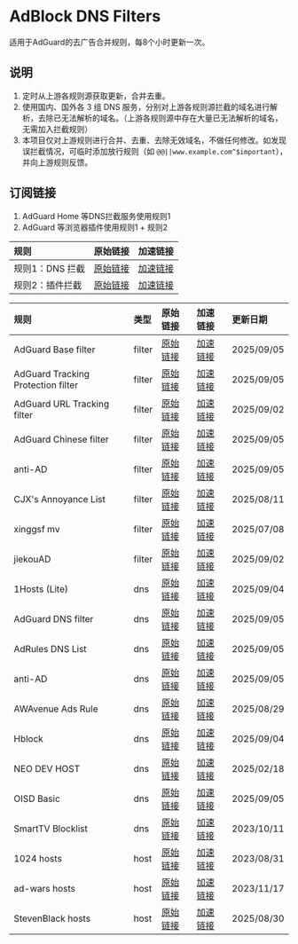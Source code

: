 # AdBlock DNS Filters
适用于AdGuard的去广告合并规则，每8个小时更新一次。

## 说明
1. 定时从上游各规则源获取更新，合并去重。
2. 使用国内、国外各 3 组 DNS 服务，分别对上游各规则源拦截的域名进行解析，去除已无法解析的域名。（上游各规则源中存在大量已无法解析的域名，无需加入拦截规则）
3. 本项目仅对上游规则进行合并、去重、去除无效域名，不做任何修改。如发现误拦截情况，可临时添加放行规则（如 `@@||www.example.com^$important`），并向上游规则反馈。

## 订阅链接
1. AdGuard Home 等DNS拦截服务使用规则1
2. AdGuard 等浏览器插件使用规则1 + 规则2

| 规则 | 原始链接 | 加速链接 |
|:-|:-|:-|
| 规则1：DNS 拦截 | [原始链接](https://raw.githubusercontent.com/sleel/adblockfilters/main/rules/adblockdns.txt) | [加速链接](https://mirror.ghproxy.com/https://raw.githubusercontent.com/sleel/adblockfilters/main/rules/adblockdns.txt) |
| 规则2：插件拦截 | [原始链接](https://raw.githubusercontent.com/sleel/adblockfilters/main/rules/adblockfilters.txt) | [加速链接](https://mirror.ghproxy.com/https://raw.githubusercontent.com/sleel/adblockfilters/main/rules/adblockfilters.txt) |

| 规则 | 类型 | 原始链接 | 加速链接 | 更新日期 |
|:-|:-|:-|:-|:-|
| AdGuard Base filter | filter | [原始链接](https://raw.githubusercontent.com/AdguardTeam/FiltersRegistry/master/filters/filter_2_Base/filter.txt) | [加速链接](https://mirror.ghproxy.com/https://raw.githubusercontent.com/sleel/adblockfilters/main/rules/AdGuard_Base_filter.txt) | 2025/09/05 |
| AdGuard Tracking Protection filter | filter | [原始链接](https://raw.githubusercontent.com/AdguardTeam/FiltersRegistry/master/filters/filter_3_Spyware/filter.txt) | [加速链接](https://mirror.ghproxy.com/https://raw.githubusercontent.com/sleel/adblockfilters/main/rules/AdGuard_Tracking_Protection_filter.txt) | 2025/09/05 |
| AdGuard URL Tracking filter | filter | [原始链接](https://raw.githubusercontent.com/AdguardTeam/FiltersRegistry/master/filters/filter_17_TrackParam/filter.txt) | [加速链接](https://mirror.ghproxy.com/https://raw.githubusercontent.com/sleel/adblockfilters/main/rules/AdGuard_URL_Tracking_filter.txt) | 2025/09/02 |
| AdGuard Chinese filter | filter | [原始链接](https://raw.githubusercontent.com/AdguardTeam/FiltersRegistry/master/filters/filter_224_Chinese/filter.txt) | [加速链接](https://mirror.ghproxy.com/https://raw.githubusercontent.com/sleel/adblockfilters/main/rules/AdGuard_Chinese_filter.txt) | 2025/09/05 |
| anti-AD | filter | [原始链接](https://anti-ad.net/adguard.txt) | [加速链接](https://mirror.ghproxy.com/https://raw.githubusercontent.com/sleel/adblockfilters/main/rules/anti-AD.txt) | 2025/09/05 |
| CJX's Annoyance List | filter | [原始链接](https://raw.githubusercontent.com/cjx82630/cjxlist/master/cjx-annoyance.txt) | [加速链接](https://mirror.ghproxy.com/https://raw.githubusercontent.com/sleel/adblockfilters/main/rules/CJX's_Annoyance_List.txt) | 2025/08/11 |
| xinggsf mv | filter | [原始链接](https://raw.githubusercontent.com/xinggsf/Adblock-Plus-Rule/master/mv.txt) | [加速链接](https://mirror.ghproxy.com/https://raw.githubusercontent.com/sleel/adblockfilters/main/rules/xinggsf_mv.txt) | 2025/07/08 |
| jiekouAD | filter | [原始链接](https://raw.githubusercontent.com/damengzhu/banad/main/jiekouAD.txt) | [加速链接](https://mirror.ghproxy.com/https://raw.githubusercontent.com/sleel/adblockfilters/main/rules/jiekouAD.txt) | 2025/09/02 |
| 1Hosts (Lite) | dns | [原始链接](https://raw.githubusercontent.com/badmojr/1Hosts/master/Lite/adblock.txt) | [加速链接](https://mirror.ghproxy.com/https://raw.githubusercontent.com/sleel/adblockfilters/main/rules/1Hosts_(Lite).txt) | 2025/09/04 |
| AdGuard DNS filter | dns | [原始链接](https://adguardteam.github.io/AdGuardSDNSFilter/Filters/filter.txt) | [加速链接](https://mirror.ghproxy.com/https://raw.githubusercontent.com/sleel/adblockfilters/main/rules/AdGuard_DNS_filter.txt) | 2025/09/05 |
| AdRules DNS List | dns | [原始链接](https://raw.githubusercontent.com/Cats-Team/AdRules/main/dns.txt) | [加速链接](https://mirror.ghproxy.com/https://raw.githubusercontent.com/sleel/adblockfilters/main/rules/AdRules_DNS_List.txt) | 2025/09/05 |
| anti-AD | dns | [原始链接](https://anti-ad.net/easylist.txt) | [加速链接](https://mirror.ghproxy.com/https://raw.githubusercontent.com/sleel/adblockfilters/main/rules/anti-AD.txt) | 2025/09/05 |
| AWAvenue Ads Rule | dns | [原始链接](https://raw.githubusercontent.com/TG-Twilight/AWAvenue-Ads-Rule/main/AWAvenue-Ads-Rule.txt) | [加速链接](https://mirror.ghproxy.com/https://raw.githubusercontent.com/sleel/adblockfilters/main/rules/AWAvenue_Ads_Rule.txt) | 2025/08/29 |
| Hblock | dns | [原始链接](https://hblock.molinero.dev/hosts_adblock.txt) | [加速链接](https://mirror.ghproxy.com/https://raw.githubusercontent.com/sleel/adblockfilters/main/rules/Hblock.txt) | 2025/09/04 |
| NEO DEV HOST | dns | [原始链接](https://raw.githubusercontent.com/neodevpro/neodevhost/master/lite_adblocker) | [加速链接](https://mirror.ghproxy.com/https://raw.githubusercontent.com/sleel/adblockfilters/main/rules/NEO_DEV_HOST.txt) | 2025/02/18 |
| OISD Basic | dns | [原始链接](https://abp.oisd.nl/basic/) | [加速链接](https://mirror.ghproxy.com/https://raw.githubusercontent.com/sleel/adblockfilters/main/rules/OISD_Basic.txt) | 2025/09/05 |
| SmartTV Blocklist | dns | [原始链接](https://raw.githubusercontent.com/Perflyst/PiHoleBlocklist/master/SmartTV-AGH.txt) | [加速链接](https://mirror.ghproxy.com/https://raw.githubusercontent.com/sleel/adblockfilters/main/rules/SmartTV_Blocklist.txt) | 2023/10/11 |
| 1024 hosts | host | [原始链接](https://raw.githubusercontent.com/Goooler/1024_hosts/master/hosts) | [加速链接](https://mirror.ghproxy.com/https://raw.githubusercontent.com/sleel/adblockfilters/main/rules/1024_hosts.txt) | 2023/08/31 |
| ad-wars hosts | host | [原始链接](https://raw.githubusercontent.com/jdlingyu/ad-wars/master/hosts) | [加速链接](https://mirror.ghproxy.com/https://raw.githubusercontent.com/sleel/adblockfilters/main/rules/ad-wars_hosts.txt) | 2023/11/17 |
| StevenBlack hosts | host | [原始链接](https://raw.githubusercontent.com/StevenBlack/hosts/master/hosts) | [加速链接](https://mirror.ghproxy.com/https://raw.githubusercontent.com/sleel/adblockfilters/main/rules/StevenBlack_hosts.txt) | 2025/08/30 |

